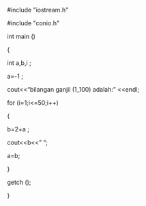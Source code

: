 #include "iostream.h"

#include "conio.h"

int main ()

{

int a,b,i ;

a=-1 ;

cout<<“bilangan ganjil (1_100) adalah:” <<endl;

for (i=1;i<=50;i++)

{

b=2+a ;

cout<<b<<” “;

a=b;

}

getch ();

}
